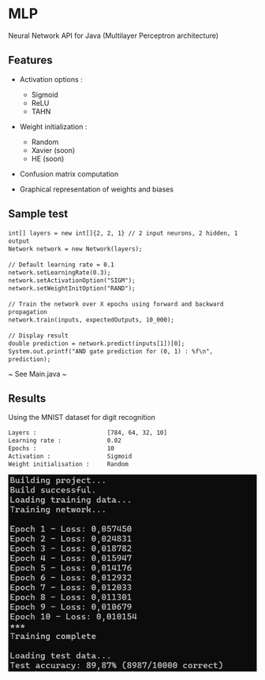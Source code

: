 # MLP
Neural Network API for Java (Multilayer Perceptron architecture)

## Features
- Activation options :
    - Sigmoid
    - ReLU
    - TAHN

- Weight initialization :
    - Random
    - Xavier (soon)
    - HE (soon)

- Confusion matrix computation
- Graphical representation of weights and biases

## Sample test

    int[] layers = new int[]{2, 2, 1} // 2 input neurons, 2 hidden, 1 output
    Network network = new Network(layers);

    // Default learning rate = 0.1
    network.setLearningRate(0.3);
    network.setActivationOption("SIGM");
    network.setWeightInitOption("RAND");

    // Train the network over X epochs using forward and backward propagation
    network.train(inputs, expectedOutputs, 10_000);

    // Display result
    double prediction = network.predict(inputs[1])[0];
    System.out.printf("AND gate prediction for (0, 1) : %f\n", prediction);


~ See Main.java ~

## Results
Using the MNIST dataset for digit recognition
```
Layers :                    [784, 64, 32, 10]
Learning rate :             0.02
Epochs :                    10
Activation :                Sigmoid
Weight initialisation :     Random
```
![Logs](MNIST_footage.png)
